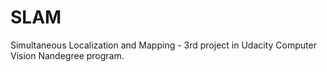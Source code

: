 # SLAM
Simultaneous Localization and Mapping - 3rd project in Udacity Computer Vision Nandegree program.
